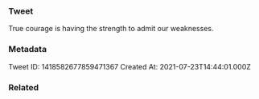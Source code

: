 ### Tweet
True courage is having the strength to admit our weaknesses.

### Metadata
Tweet ID: 1418582677859471367
Created At: 2021-07-23T14:44:01.000Z

### Related

